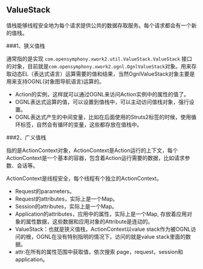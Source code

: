 ## ValueStack

值栈能够线程安全地为每个请求提供公共的数据存取服务。每个请求都会有一个新的值栈。

###1、狭义值栈

通常指的是实现 `com.opensymphony.xwork2.util.ValueStack.ValueStack` 接口的对象，目前就是`com.opensymphony.xwork2.ognl.OgnlValueStack`对象。用来存取动态EL（表达式语言）运算需要的值和结果，当然OgnlValueStack对象主要是用来支持OGNL(对象图导航语言)运算的。

* Action的实例，这样就可以通过OGNL来访问Action实例中的属性的值了。
* OGNL表达式运算的值，可以设置到值栈中，可以主动访问值栈对象，强行设置。
* OGNL表达式产生的中间变量，比如在后面使用的Struts2标签的时候，使用循环标签，自然会有循环的变量，这些都存放在值栈中。

###2、广义值栈

指的是ActionContext对象，ActionContext是Action运行的上下文，每个ActionContext是一个基本的容器，包含着Action运行需要的数据，比如请求参数、会话等。

ActionContext是线程安全，每个线程有个独立的ActionContext。

* Request的parameters。
* Request的attributes，实际上是一个Map。
* Session的attributes，实际上是一个Map。
* Application的attributes，应用中的属性，实际上是一个Map, 存放着应用对象的属性数据，这些数据和应用对象的Attribute是连动的。
* ValueStack：也就是狭义值栈，ActionContext以value stack作为被OGNL访问的根，OGNL在没有特别指明的情况下，访问的就是value stack里面的数据。
* attr:在所有的属性范围中获取值，依次搜索 page，request，session和application。


